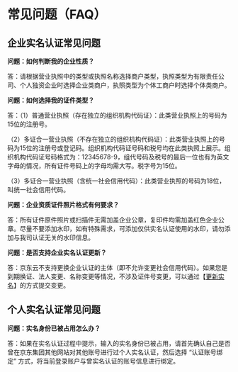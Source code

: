 # 常见问题（FAQ）

## 企业实名认证常见问题

**问题：如何判断我的企业性质？**

答：请根据营业执照中的类型或执照名称选择商户类型，执照类型为有限责任公司、个人独资企业时选择企业类商户，执照类型为个体工商户时选择个体类商户。

**问题：如何选择我的证件类型？**

答：（1）普通营业执照（存在独立的组织机构代码证）：此类营业执照上的号码为15位的注册号。

（2）多证合一营业执照（不存在独立的组织机构代码证）：此类营业执照上的号码为15位的注册号或登记码。组织机构代码证号码和税号均在此类执照上展示。组织机构代码证号码格式为：12345678-9，组代号码及税号的最后一位也有为英文字母的情况，所有证件号码上的字母均需大写。税字号为15位。

（3）多证合一营业执照（含统一社会信用代码）：此类营业执照的号码为18位，叫统一社会信用代码。

**问题：企业资质证件照片格式有何要求？**

答：所有证件原件照片或扫描件无需加盖企业公章，复印件均需加盖红色企业公章。尽量不要添加水印，如有特殊需求，可添加仅供实名认证使用的水印，请勿添加与我司认证无关的水印信息。

**问题：是否支持企业实名认证更新？**

答：京东云不支持更换企业认证的主体（即不允许变更社会信用代码）。如果您是到期换证、法人变更、名称变更等情况，不涉及证件号变更，可以通过【[更新实名](../../../documentation/User-Service/Real-Name-Verification/Business/Update.md)】的方式提交变更。

## 个人实名认证常见问题

**问题：实名身份已被占用怎么办？**

答：如果在实名认证过程中提示，输入的实名身份已被占用，请首先确认自己是否曾在京东集团其他网站对其他账号进行过个人实名认证，然后选择 “认证账号绑定” 方式，将当前登录账户与曾实名认证的账号信息进行绑定。
